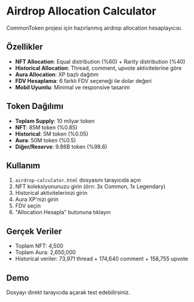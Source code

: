 # Airdrop Allocation Calculator

CommonToken projesi için hazırlanmış airdrop allocation hesaplayıcısı.

## Özellikler

- **NFT Allocation**: Equal distribution (%60) + Rarity distribution (%40)
- **Historical Allocation**: Thread, comment, upvote aktivitelerine göre
- **Aura Allocation**: XP bazlı dağıtım
- **FDV Hesaplama**: 6 farklı FDV seçeneği ile dolar değeri
- **Mobil Uyumlu**: Minimal ve responsive tasarım

## Token Dağılımı

- **Toplam Supply**: 10 milyar token
- **NFT**: 85M token (%0.85)
- **Historical**: 5M token (%0.05)  
- **Aura**: 50M token (%0.5)
- **Diğer/Reserve**: 9.86B token (%98.6)

## Kullanım

1. `airdrop-calculator.html` dosyasını tarayıcıda açın
2. NFT koleksiyonunuzu girin (örn: 3x Common, 1x Legendary)
3. Historical aktivitelerinizi girin
4. Aura XP'nizi girin
5. FDV seçin
6. "Allocation Hesapla" butonuna tıklayın

## Gerçek Veriler

- Toplam NFT: 4,500
- Toplam Aura: 2,650,000
- Historical veriler: 73,971 thread + 174,640 comment + 158,755 upvote

## Demo

Dosyayı direkt tarayıcıda açarak test edebilirsiniz.
